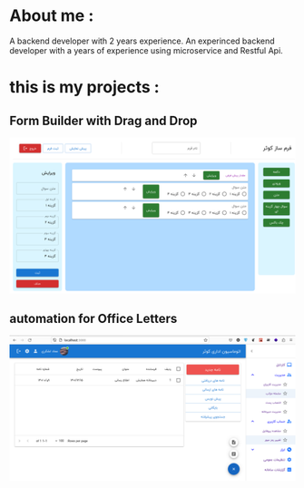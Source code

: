 # About me :
A backend developer with 2 years experience. An experinced backend developer with a years of experience using microservice and Restful Api.

# this is my projects :
## Form Builder with Drag and Drop

![formBuilder](formBuilder.png)

## automation for Office Letters 

![automationKosar](automationKosar.png)
